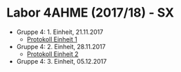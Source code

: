 # Labor 4AHME (2017/18) - SX

* Gruppe 4: 1. Einheit, 21.11.2017  
  * [Protokoll Einheit 1](https://github.com/HTLMechatronics/m14-la1-sx/blob/samdam14/samdam14/Protokoll1.md)  
* Gruppe 4: 2. Einheit, 28.11.2017  
  * [Protokoll Einheit 2](https://github.com/HTLMechatronics/m14-la1-sx/blob/samdam14/samdam14/Protokoll2.md)  
* Gruppe 4: 3. Einheit, 05.12.2017

